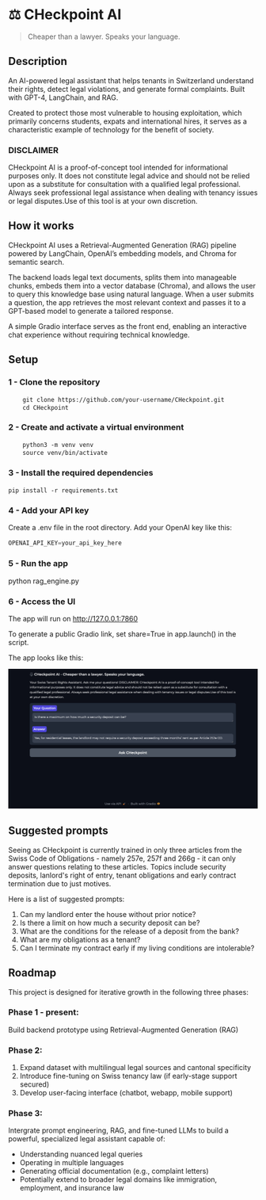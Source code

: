 # ⚖️ CHeckpoint AI
> Cheaper than a lawyer. Speaks your language.

## Description 

An AI-powered legal assistant that helps tenants in Switzerland understand their rights, detect legal violations, and generate formal complaints. Built with GPT-4, LangChain, and RAG.

Created to protect those most vulnerable to housing exploitation, which primarily concerns students, expats and international hires, it serves as a characteristic example of technology for the benefit of society.

### DISCLAIMER

CHeckpoint AI is a proof-of-concept tool intended for informational purposes only. It does not constitute legal advice and should not be relied upon as a substitute for consultation with a qualified legal professional. Always seek professional legal assistance when dealing with tenancy issues or legal disputes.Use of this tool is at your own discretion.

## How it works

CHeckpoint AI uses a Retrieval-Augmented Generation (RAG) pipeline powered by LangChain, OpenAI’s embedding models, and Chroma for semantic search.

The backend loads legal text documents, splits them into manageable chunks, embeds them into a vector database (Chroma), and allows the user to query this knowledge base using natural language. When a user submits a question, the app retrieves the most relevant context and passes it to a GPT-based model to generate a tailored response.

A simple Gradio interface serves as the front end, enabling an interactive chat experience without requiring technical knowledge.

## Setup

### 1 - Clone the repository

``` 
    git clone https://github.com/your-username/CHeckpoint.git
    cd CHeckpoint 
```

### 2 - Create and activate a virtual environment

``` 
    python3 -m venv venv
    source venv/bin/activate
```

### 3 - Install the required dependencies

``` pip install -r requirements.txt ```

### 4 - Add your API key

Create a .env file in the root directory.
Add your OpenAI key like this:
``` python
OPENAI_API_KEY=your_api_key_here
```
### 5 - Run the app

python rag_engine.py

### 6 - Access the UI

The app will run on http://127.0.0.1:7860

To generate a public Gradio link, set share=True in app.launch() in the script.

The app looks like this:

![The app looks like this](Screenshot.png)



## Suggested prompts

Seeing as CHeckpoint is currently trained in only three articles from the Swiss Code of Obligations - namely 257e, 257f and 266g - it can only answer questions relating to these articles. Topics include security deposits, lanlord's right of entry, tenant obligations and early contract termination due to just motives.

Here is a list of suggested prompts: 

1) Can my landlord enter the house without prior notice?
2) Is there a limit on how much a security deposit can be?
3) What are the conditions for the release of a deposit from the bank?
4) What are my obligations as a tenant?
5) Can I terminate my contract early if my living conditions are intolerable?

## Roadmap
This project is designed for iterative growth in the following three phases:

### Phase 1 - present: 
Build backend prototype using Retrieval-Augmented Generation (RAG)

### Phase 2: 
1. Expand dataset with multilingual legal sources and cantonal specificity
2. Introduce fine-tuning on Swiss tenancy law (if early-stage support secured)
3. Develop user-facing interface (chatbot, webapp, mobile support)

### Phase 3: 
Intergrate prompt engineering, RAG, and fine-tuned LLMs to build a powerful, specialized legal assistant capable of:

  - Understanding nuanced legal queries
  - Operating in multiple languages
  - Generating official documentation (e.g., complaint letters)
  - Potentially extend to broader legal domains like immigration, employment, and insurance law